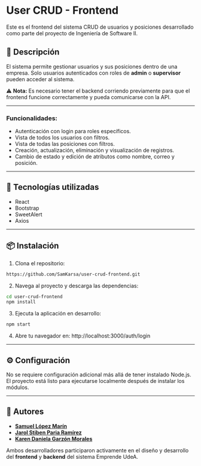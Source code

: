 # User CRUD - Frontend

Este es el frontend del sistema CRUD de usuarios y posiciones desarrollado como parte del proyecto de Ingeniería de Software II.

## 🚀 Descripción

El sistema permite gestionar usuarios y sus posiciones dentro de una empresa. Solo usuarios autenticados con roles de **admin** o **supervisor** pueden acceder al sistema.

⚠️ **Nota:** Es necesario tener el backend corriendo previamente para que el frontend funcione correctamente y pueda comunicarse con la API.

---

### Funcionalidades:
- Autenticación con login para roles específicos.
- Vista de todos los usuarios con filtros.
- Vista de todas las posiciones con filtros.
- Creación, actualización, eliminación y visualización de registros.
- Cambio de estado y edición de atributos como nombre, correo y posición.

---

## 🧰 Tecnologías utilizadas

- React
- Bootstrap
- SweetAlert
- Axios

---

## 📦 Instalación

1. Clona el repositorio:

```bash
https://github.com/SamKarsa/user-crud-frontend.git
```

2. Navega al proyecto y descarga las dependencias:

```bash
cd user-crud-frontend
npm install
```

3. Ejecuta la aplicación en desarrollo:

```bash
npm start
```

4. Abre tu navegador en: http://localhost:3000/auth/login

---

## ⚙️ Configuración

No se requiere configuración adicional más allá de tener instalado Node.js. El proyecto está listo para ejecutarse localmente después de instalar los módulos.

---

## 👥 Autores

- [**Samuel López Marín**](https://github.com/SamKarsa)
- [**Jarol Stiben Paria Ramírez**](https://github.com/JarolParia)
- [**Karen Daniela Garzón Morales**](https://github.com/Karencita777)

Ambos desarrolladores participaron activamente en el diseño y desarrollo del **frontend** y **backend** del sistema Emprende UdeA.




